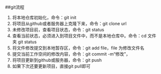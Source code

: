 ##git流程
1. 将本地仓库初始化，命令：git init
2. 将项目从github或者服务器上克隆下来，命令：git clone url
3. 未修改项目前，查看项目状态，命令：git status
4. 查看当前状态，必须进入到项目文件中，而不是本地仓库中。命令：cd 文件夹  git status
5. 将文件修改提交到本地暂存区，命令：git add file，file 为修改文件名
6. 提交当前工作空间的修改内容，命令：git commit -m“修改”，
7. 将项目更新到github或服务器，命令：git push
8. 如果下次还要更新项目，直接git pull即可